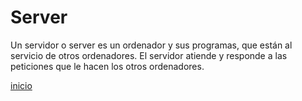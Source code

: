 # Server
Un servidor o server es un ordenador y sus programas, que están al servicio de otros ordenadores. El servidor atiende y responde a las peticiones que le hacen los otros ordenadores.

[inicio](README.md)
